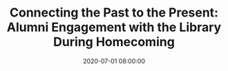 ---
layout: poster
title: "Connecting the Past to the Present: Alumni Engagement with the Library During Homecoming"
description: "Our library has implemented a plan to sustain alumni engagement with the library and its resources during Homecoming festivities. In 2019, we developed open-source software to pair yearbook photos with selfies or photos from “today” to create social-media-ready now-and-then images alums could share. We also highlighted special collections related to the 50th anniversary year being celebrated and made old yearbooks available. Paired with some basic hospitality (snacks, shelter from the weather, the big game on a live feed, etc), we highlighted the library’s alumni-oriented resources and deepened our partnership with the Alumni Relations office. We will share some easy things your library can do to bring alumni to the library during Homecoming and similar events, and share resources to support some more involved projects to engage with alums. We will also share the open-source software we developed to create “now-and-then” alumni photos for social media."
date: 2020-07-01 08:00:00
presenters:
  - {
      name: Ken Irwin,
      bio: Ken Irwin is a Web Services Librarian at Miami University. He is interested in developing open-source solutions to solve challenging library issues and to make the most of our resources.,
      institution: Miami University
    }
  - {
      name: Kristen Peters,
      bio: Kristen Peters is a Reference Librarian at Wittenberg University. She is always on the lookout for new ways the library faculty and staff can form new connections that support lifelong learning.,
      institution: Wittenberg University
    }
  - {
    name: Alisa Mizikar,
    bio: Alisa Mizikar is a Reference Librarian at Wittenberg University. She is interested in building community and making the library a welcoming place for everyone.,
    institution: Wittenberg University
    }
video: "//www.youtube.com/embed/{video-is}"
isStaticPost: false
published: true
---